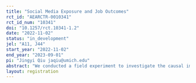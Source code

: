 ```yaml
---
title: "Social Media Exposure and Job Outcomes"
rct_id: "AEARCTR-0010341"
rct_id_num: "10341"
doi: "10.1257/rct.10341-1.2"
date: "2022-11-02"
status: "in_development"
jel: "A11, J44"
start_year: "2022-11-02"
end_year: "2023-09-01"
pi: "Jingyi Qiu jaqiu@umich.edu"
abstract: "We conducted a field experiment to investigate the causal impact of social media promotion on job market outcomes for Economics job market candidates (JMCs), with a particular focus on under-represented groups such as women, racial and ethnic minorities, and the LGBTQ+ community. We asked economist "influencers" with more than 4,500 followers on Twitter to quote-tweet a random subset of job market paper tweets on Econ Job Helper. We will subsequently measure the impact of this intervention on job market outcomes. Preliminary analysis reveals an increase in the visibility of job market papers for the treatment group, as their tweets receive higher numbers of likes, retweets, and URL clicks. Currently, job market outcomes are being collected to further analyze whether social media promotion can help JMCs receive more job interviews, fly-outs, and job offers. The results of this study will enhance our understanding of the efficacy of social media promotion in influencing job market outcomes for junior scholars, especially for those from under-represented groups in the academic job market."
layout: registration
---
```


